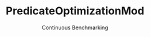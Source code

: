 ---
layout: docu
title: PredicateOptimizationMod
subtitle: Continuous Benchmarking
selected: 
expanded: Benchmarking
benchmark: /individual_results/PredicateOptimizationMod.html
---